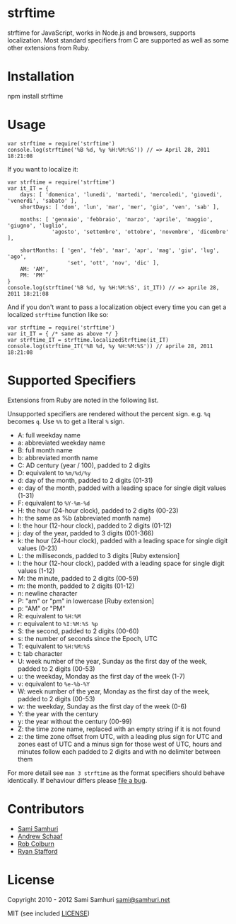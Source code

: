 strftime
========

strftime for JavaScript, works in Node.js and browsers, supports localization.
Most standard specifiers from C are supported as well as some other extensions
from Ruby.


Installation
============

npm install strftime


Usage
=====

    var strftime = require('strftime')
    console.log(strftime('%B %d, %y %H:%M:%S')) // => April 28, 2011 18:21:08

If you want to localize it:

    var strftime = require('strftime')
    var it_IT = {
        days: [ 'domenica', 'lunedi', 'martedi', 'mercoledi', 'giovedi', 'venerdi', 'sabato' ],
        shortDays: [ 'dom', 'lun', 'mar', 'mer', 'gio', 'ven', 'sab' ],

        months: [ 'gennaio', 'febbraio', 'marzo', 'aprile', 'maggio', 'giugno', 'luglio',
                  'agosto', 'settembre', 'ottobre', 'novembre', 'dicembre' ],

        shortMonths: [ 'gen', 'feb', 'mar', 'apr', 'mag', 'giu', 'lug', 'ago',
                       'set', 'ott', 'nov', 'dic' ],
        AM: 'AM',
        PM: 'PM'
    }
    console.log(strftime('%B %d, %y %H:%M:%S', it_IT)) // => aprile 28, 2011 18:21:08

And if you don't want to pass a localization object every time you can get a localized `strftime` function like so:

    var strftime = require('strftime')
    var it_IT = { /* same as above */ }
    var strftime_IT = strftime.localizedStrftime(it_IT)
    console.log(strftime_IT('%B %d, %y %H:%M:%S')) // aprile 28, 2011 18:21:08


Supported Specifiers
====================

Extensions from Ruby are noted in the following list.

Unsupported specifiers are rendered without the percent sign.
e.g. `%q` becomes `q`. Use `%%` to get a literal `%` sign.

- A: full weekday name
- a: abbreviated weekday name
- B: full month name
- b: abbreviated month name
- C: AD century (year / 100), padded to 2 digits
- D: equivalent to `%m/%d/%y`
- d: day of the month, padded to 2 digits (01-31)
- e: day of the month, padded with a leading space for single digit values (1-31)
- F: equivalent to `%Y-%m-%d`
- H: the hour (24-hour clock), padded to 2 digits (00-23)
- h: the same as %b (abbreviated month name)
- I: the hour (12-hour clock), padded to 2 digits (01-12)
- j: day of the year, padded to 3 digits (001-366)
- k: the hour (24-hour clock), padded with a leading space for single digit values (0-23)
- L: the milliseconds, padded to 3 digits [Ruby extension]
- l: the hour (12-hour clock), padded with a leading space for single digit values (1-12)
- M: the minute, padded to 2 digits (00-59)
- m: the month, padded to 2 digits (01-12)
- n: newline character
- P: "am" or "pm" in lowercase [Ruby extension]
- p: "AM" or "PM"
- R: equivalent to `%H:%M`
- r: equivalent to `%I:%M:%S %p`
- S: the second, padded to 2 digits (00-60)
- s: the number of seconds since the Epoch, UTC
- T: equivalent to `%H:%M:%S`
- t: tab character
- U: week number of the year, Sunday as the first day of the week, padded to 2 digits (00-53)
- u: the weekday, Monday as the first day of the week (1-7)
- v: equivalent to `%e-%b-%Y`
- W: week number of the year, Monday as the first day of the week, padded to 2 digits (00-53)
- w: the weekday, Sunday as the first day of the week (0-6)
- Y: the year with the century
- y: the year without the century (00-99)
- Z: the time zone name, replaced with an empty string if it is not found
- z: the time zone offset from UTC, with a leading plus sign for UTC and zones east
     of UTC and a minus sign for those west of UTC, hours and minutes follow each
     padded to 2 digits and with no delimiter between them

For more detail see `man 3 strftime` as the format specifiers should behave identically. If behaviour differs please [file a bug](https://github.com/samsonjs/strftime/issues/new).


Contributors
============

* [Sami Samhuri](https://github.com/samsonjs)
* [Andrew Schaaf](https://github.com/andrewschaaf)
* [Rob Colburn](https://github.com/robcolburn)
* [Ryan Stafford](https://github.com/ryanstafford)


License
=======

Copyright 2010 - 2012 Sami Samhuri sami@samhuri.net

MIT (see included [LICENSE](/samsonjs/strftime/blob/master/LICENSE))
